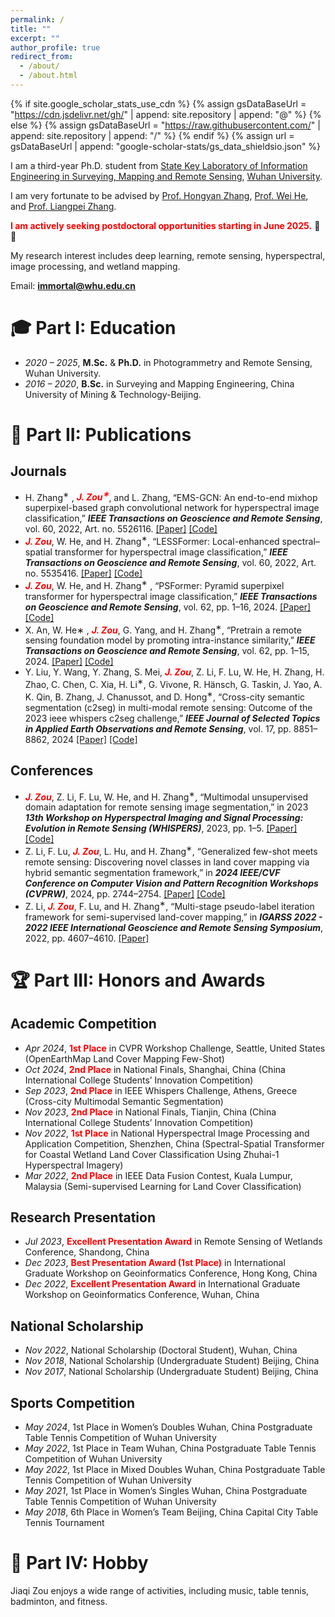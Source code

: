 ```yaml
---
permalink: /
title: ""
excerpt: ""
author_profile: true
redirect_from: 
  - /about/
  - /about.html
---
```


{% if site.google_scholar_stats_use_cdn %}
{% assign gsDataBaseUrl = "https://cdn.jsdelivr.net/gh/" | append: site.repository | append: "@" %}
{% else %}
{% assign gsDataBaseUrl = "https://raw.githubusercontent.com/" | append: site.repository | append: "/" %}
{% endif %}
{% assign url = gsDataBaseUrl | append: "google-scholar-stats/gs_data_shieldsio.json" %}

<span class='anchor' id='about-me'></span>

I am a third-year Ph.D. student from [State Key Laboratory of Information Engineering in Surveying, Mapping and Remote Sensing](http://www.lmars.whu.edu.cn/en/), [Wuhan University](https://en.whu.edu.cn/). 

I am very fortunate to be advised by [Prof. Hongyan Zhang](https://scholar.google.com/citations?user=fq7Uqx0AAAAJ&hl=en&oi=ao), [Prof. Wei He](https://prowdiy.github.io/weihe.github.io/), and [Prof. Liangpei Zhang](https://scholar.google.com/citations?user=vzj2hcYAAAAJ&hl=en&oi=ao). 

**<font color="red">I am actively seeking postdoctoral opportunities starting in June 2025.</font>** 🫡🫡

My research interest includes deep learning, remote sensing, hyperspectral, image processing, and wetland mapping. 

Email: **immortal@whu.edu.cn**

# 🎓 Part I: Education
- *2020 – 2025*, **M.Sc.** & **Ph.D.** in Photogrammetry and Remote Sensing, Wuhan University.
- *2016 – 2020*, **B.Sc.** in Surveying and Mapping Engineering, China University of Mining & Technology-Beijing.

# 📒 Part II: Publications 
## Journals
- H. Zhang<sup>∗</sup> , **_<font color="red">J. Zou<sup>∗</sup></font>_**, and L. Zhang, “EMS-GCN: An end-to-end mixhop superpixel-based graph convolutional network for hyperspectral image classification,” **_IEEE Transactions on Geoscience and Remote Sensing_**, vol. 60, 2022, Art. no. 5526116. [[Paper]](https://ieeexplore.ieee.org/document/9745164) [[Code]](https://github.com/immortal13/EMS-GCN-hyperspectral-image-classification)
- **_<font color="red">J. Zou</font>_**, W. He, and H. Zhang<sup>∗</sup>, “LESSFormer: Local-enhanced spectral–spatial transformer for hyperspectral image classification,” **_IEEE Transactions on Geoscience and Remote Sensing_**, vol. 60, 2022, Art. no. 5535416. [[Paper]](https://ieeexplore.ieee.org/document/9851468) [[Code]](https://github.com/immortal13/LESSFormer-hyperspectral-image-classification)
- **_<font color="red">J. Zou</font>_**, W. He, and H. Zhang<sup>∗</sup> , “PSFormer: Pyramid superpixel transformer for hyperspectral image classification,” **_IEEE Transactions on Geoscience and Remote Sensing_**, vol. 62, pp. 1–16, 2024. [[Paper]](https://ieeexplore.ieee.org/document/10695122) [[Code]](https://github.com/immortal13/PSFormer-hyperspectral-image-classification-)
- X. An, W. He∗ , **_<font color="red">J. Zou</font>_**, G. Yang, and H. Zhang<sup>∗</sup>, “Pretrain a remote sensing foundation model by promoting intra-instance similarity,” **_IEEE Transactions on Geoscience and Remote Sensing_**, vol. 62, pp. 1–15, 2024. [[Paper]](https://ieeexplore.ieee.org/document/10697182) [[Code]](https://github.com/ShawnAn-WHU/PIS)
- Y. Liu, Y. Wang, Y. Zhang, S. Mei, **_<font color="red">J. Zou</font>_**, Z. Li, F. Lu, W. He, H. Zhang, H. Zhao, C. Chen, C. Xia, H. Li<sup>∗</sup>, G. Vivone, R. Hänsch, G. Taskin, J. Yao, A. K. Qin, B. Zhang, J. Chanussot, and D. Hong<sup>∗</sup>, “Cross-city semantic segmentation (c2seg) in multi-modal remote sensing: Outcome of the 2023 ieee whispers c2seg challenge,” **_IEEE Journal of Selected Topics in Applied Earth Observations and Remote Sensing_**, vol. 17, pp. 8851–8862, 2024 [[Paper]](https://ieeexplore.ieee.org/document/10517985) [[Code]](https://github.com/danfenghong/Outcome-of-the-2023-IEEE-WHISPERS-C2Seg-Challenge) 
## Conferences
- **_<font color="red">J. Zou</font>_**, Z. Li, F. Lu, W. He, and H. Zhang<sup>∗</sup>, “Multimodal unsupervised domain adaptation for remote sensing image segmentation,” in 2023 **_13th Workshop on Hyperspectral Imaging and Signal Processing: Evolution in Remote Sensing (WHISPERS)_**, 2023, pp. 1–5. [[Paper]](https://ieeexplore.ieee.org/document/10431324) [[Code]](https://github.com/danfenghong/Outcome-of-the-2023-IEEE-WHISPERS-C2Seg-Challenge)
- Z. Li, F. Lu, **_<font color="red">J. Zou</font>_**, L. Hu, and H. Zhang<sup>∗</sup>, “Generalized few-shot meets remote sensing: Discovering novel classes in land cover mapping via hybrid semantic segmentation framework,” in **_2024 IEEE/CVF Conference on Computer Vision and Pattern Recognition Workshops (CVPRW)_**, 2024, pp. 2744–2754. [[Paper]](https://ieeexplore.ieee.org/document/10677943) [[Code]](https://github.com/LiZhuoHong/SegLand)
- Z. Li, **_<font color="red">J. Zou</font>_**, F. Lu, and H. Zhang<sup>∗</sup>, “Multi-stage pseudo-label iteration framework for semi-supervised land-cover mapping,” in **_IGARSS 2022 - 2022 IEEE International Geoscience and Remote Sensing Symposium_**, 2022, pp. 4607–4610. [[Paper]](https://ieeexplore.ieee.org/document/9884345)

# 🏆 Part III: Honors and Awards
## Academic Competition
- *Apr 2024*, **<font color="red">1st Place</font>** in CVPR Workshop Challenge, Seattle, United States (OpenEarthMap Land Cover Mapping Few-Shot) 
- *Oct 2024*, **<font color="red">2nd Place</font>** in National Finals, Shanghai, China (China International College Students’ Innovation Competition)
- *Sep 2023*, **<font color="red">2nd Place</font>** in IEEE Whispers Challenge, Athens, Greece (Cross-city Multimodal Semantic Segmentation)
- *Nov 2023*, **<font color="red">2nd Place</font>** in National Finals, Tianjin, China (China International College Students’ Innovation Competition)
- *Nov 2022*, **<font color="red">1st Place</font>** in National Hyperspectral Image Processing and Application Competition, Shenzhen, China (Spectral-Spatial Transformer for Coastal Wetland Land Cover Classification Using Zhuhai-1 Hyperspectral Imagery)
- *Mar 2022*, **<font color="red">2nd Place</font>** in IEEE Data Fusion Contest, Kuala Lumpur, Malaysia (Semi-supervised Learning for Land Cover Classification)

## Research Presentation
- *Jul 2023*, **<font color="red">Excellent Presentation Award</font>** in Remote Sensing of Wetlands Conference, Shandong, China
- *Dec 2023*, **<font color="red">Best Presentation Award (1st Place)</font>** in International Graduate Workshop on Geoinformatics Conference, Hong Kong, China
- *Dec 2022*, **<font color="red">Excellent Presentation Award</font>** in International Graduate Workshop on Geoinformatics Conference, Wuhan, China 

## National Scholarship
- *Nov 2022*, National Scholarship (Doctoral Student), Wuhan, China
- *Nov 2018*, National Scholarship (Undergraduate Student) Beijing, China 
- *Nov 2017*, National Scholarship (Undergraduate Student) Beijing, China 

## Sports Competition
- *May 2024*, 1st Place in Women’s Doubles Wuhan, China Postgraduate Table Tennis Competition of Wuhan University
- *May 2022*,  1st Place in Team Wuhan, China Postgraduate Table Tennis Competition of Wuhan University
- *May 2022*,  1st Place in Mixed Doubles Wuhan, China Postgraduate Table Tennis Competition of Wuhan University
- *May 2021*,  1st Place in Women’s Singles Wuhan, China Postgraduate Table Tennis Competition of Wuhan University
- *May 2018*,  6th Place in Women’s Team Beijing, China Capital City Table Tennis Tournament

# 🥰 Part IV: Hobby
Jiaqi Zou enjoys a wide range of activities, including music, table tennis, badminton, and fitness. 
